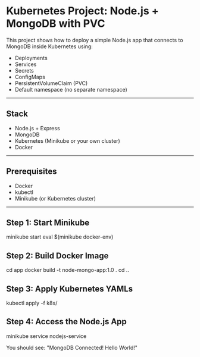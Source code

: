 #  Kubernetes Project: Node.js + MongoDB with PVC

This project shows how to deploy a simple Node.js app that connects to MongoDB inside Kubernetes using:

- Deployments
- Services
- Secrets
- ConfigMaps
- PersistentVolumeClaim (PVC)
- Default namespace (no separate namespace)

---

##  Stack

- Node.js + Express
- MongoDB
- Kubernetes (Minikube or your own cluster)
- Docker

---

##  Prerequisites

- Docker
- kubectl
- Minikube (or Kubernetes cluster)

---

## Step 1: Start Minikube


minikube start
eval $(minikube docker-env)

## Step 2: Build Docker Image
  
  cd app
  docker build -t node-mongo-app:1.0 .
  cd ..

## Step 3: Apply Kubernetes YAMLs

  kubectl apply -f k8s/

## Step 4: Access the Node.js App

  minikube service nodejs-service

You should see:
"MongoDB Connected! Hello World!"